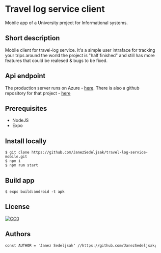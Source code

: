 # Travel log service client
Mobile app of a University project for Informational systems.

## Short description
Mobile client for travel-log service. It's a simple user intraface for tracking your trips around the world
the project is "half finished" and still has more features that could be realesed & bugs to be fixed.

## Api endpoint
The production server runs on Azure - [here](https://travel-log.azurewebsites.net).
There is also a github repository for that project - [here](https://github.com/JanezSedeljsak/travel-log-service)

## Prerequisites
* NodeJS
* Expo

## Install locally
```terminal
$ git clone https://github.com/JanezSedeljsak/travel-log-service-mobile.git
$ npm i
$ npm run start
```

## Build app
```terminal
$ expo build:android -t apk
```

## License

[![CC0](https://licensebuttons.net/p/zero/1.0/88x31.png)](https://creativecommons.org/publicdomain/zero/1.0/)

## Authors

```JS
const AUTHOR = 'Janez Sedeljsak' //https://github.com/JanezSedeljsak;
```